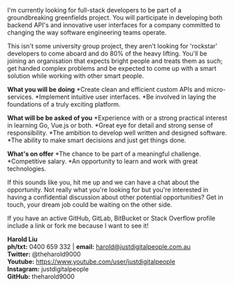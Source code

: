 I'm currently looking for full-stack developers to be part of a groundbreaking greenfields project. You will participate in developing both backend API's and innovative user interfaces for a company committed to changing the way software engineering teams operate. 

This isn't some university group project, they aren't looking for 'rockstar' developers to come aboard and do 80% of the heavy lifting. You'll be joining an organisation that expects bright people and treats them as such; get handed complex problems and be expected to come up with a smart solution while working with other smart people.

**What you will be doing**
*Create clean and efficient custom APIs and micro-services.
*Implement intuitive user interfaces. 
*Be involved in laying the foundations of a truly exciting platform.

**What will be be asked of you**
*Experience with or a strong practical interest in learning Go, Vue.js or both.
*Great eye for detail and strong sense of responsibility. 
*The ambition to develop well written and designed software. 
*The ability to make smart decisions and just get things done. 

**What's on offer**
*The chance to be part of a meaningful challenge. 
*Competitive salary.
*An opportunity to learn and work with great technologies.

If this sounds like you, hit me up and we can have a chat about the opportunity. Not really what you're looking for but you're interested in having a confidential discussion about other potential opportunities? Get in touch, your dream job could be waiting on the other side.

If you have an active GitHub, GitLab, BitBucket or Stack Overflow profile include a link or fork me because I want to see it!

**Harold Liu**</br>
**ph/txt:** 0400 659 332 | **email:** harold@justdigitalpeople.com.au</br>
**Twitter:** @theharold9000</br>
**Youtube:** https://www.youtube.com/user/justdigitalpeople</br>
**Instagram:** justdigitalpeople</br>
**GitHub:** theharold9000</br>